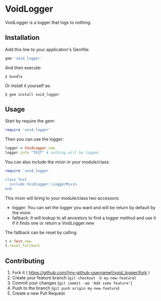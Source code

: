 # VoidLogger

VoidLogger is a logger that logs to nothing.

## Installation

Add this line to your application's Gemfile:

```ruby
gem 'void_logger'
```

And then execute:

    $ bundle

Or install it yourself as:

    $ gem install void_logger

## Usage

Start by require the gem:

```ruby
require 'void_logger'
```

Then you can use the logger:

```ruby
logger = VoidLogger.new
logger.info "TEST" # nothing will be logged
```

You can also include the mixin in your module/class:

```ruby
require 'void_logger

class Test
  include VoidLogger::LoggerMixin
end
```

This mixin will bring to your module/class two accessors:
- logger: You can set the logger you want and will be return by default by the mixin
- fallback: It will lookup to all ancestors to find a logger method and use it if it finds one or return a VoidLogger.new

The fallback can be reset by calling:

```ruby
t = Test.new
t.reset_fallback
```

## Contributing

1. Fork it ( https://github.com/[my-github-username]/void_logger/fork )
2. Create your feature branch (`git checkout -b my-new-feature`)
3. Commit your changes (`git commit -am 'Add some feature'`)
4. Push to the branch (`git push origin my-new-feature`)
5. Create a new Pull Request
